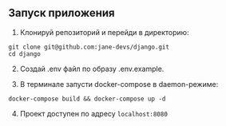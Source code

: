 ## Запуск приложения

1. Клонируй репозиторий и перейди в директорию:
```
git clone git@github.com:jane-devs/django.git
cd django
```

2. Создай .env файл по образу .env.example.

3. В терминале запусти docker-compose в daemon-режиме:
```
docker-compose build && docker-compose up -d
```

4. Проект доступен по адресу `localhost:8080`

